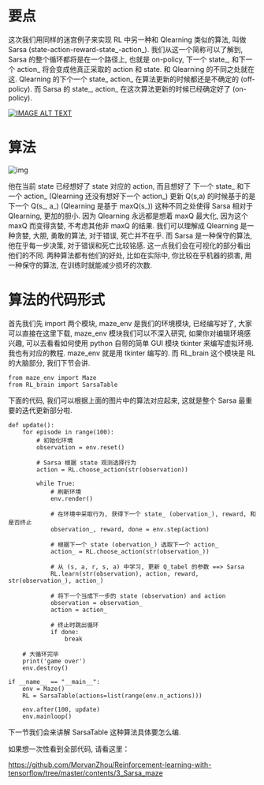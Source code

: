 # 要点

这次我们用同样的迷宫例子来实现 RL 中另一种和 Qlearning 类似的算法, 叫做 Sarsa (state-action-reward-state_-action_). 我们从这一个简称可以了解到, Sarsa 的整个循环都将是在一个路径上, 也就是 on-policy, 下一个 state_, 和下一个 action_ 将会变成他真正采取的 action 和 state. 和 Qlearning 的不同之处就在这. Qlearning 的下个一个 state_ action_ 在算法更新的时候都还是不确定的 (off-policy). 而 Sarsa 的 state_, action_ 在这次算法更新的时候已经确定好了 (on-policy).

[![IMAGE ALT TEXT](https://morvanzhou.github.io/static/results/ML-intro/q5.png)](https://morvanzhou.github.io/static/results/reinforcement-learning/maze%20sarsa.mp4)

# 算法

![img](https://morvanzhou.github.io/static/results/reinforcement-learning/3-1-1.png)

他在当前 state 已经想好了 state 对应的 action, 而且想好了 下一个 state_ 和下一个 action_ (Qlearning 还没有想好下一个 action_)
更新 Q(s,a) 的时候基于的是下一个 Q(s_, a_) (Qlearning 是基于 maxQ(s_))
这种不同之处使得 Sarsa 相对于 Qlearning, 更加的胆小. 因为 Qlearning 永远都是想着 maxQ 最大化, 因为这个 maxQ 而变得贪婪, 不考虑其他非 maxQ 的结果. 我们可以理解成 Qlearning 是一种贪婪, 大胆, 勇敢的算法, 对于错误, 死亡并不在乎. 而 Sarsa 是一种保守的算法, 他在乎每一步决策, 对于错误和死亡比较铭感. 这一点我们会在可视化的部分看出他们的不同. 两种算法都有他们的好处, 比如在实际中, 你比较在乎机器的损害, 用一种保守的算法, 在训练时就能减少损坏的次数.

# 算法的代码形式

首先我们先 import 两个模块, maze_env 是我们的环境模块, 已经编写好了, 大家可以直接在这里下载, maze_env 模块我们可以不深入研究, 如果你对编辑环境感兴趣, 可以去看看如何使用 python 自带的简单 GUI 模块 tkinter 来编写虚拟环境. 我也有对应的教程. maze_env 就是用 tkinter 编写的. 而 RL_brain 这个模块是 RL 的大脑部分, 我们下节会讲.

```
from maze_env import Maze
from RL_brain import SarsaTable
```

下面的代码, 我们可以根据上面的图片中的算法对应起来, 这就是整个 Sarsa 最重要的迭代更新部分啦.

```
def update():
    for episode in range(100):
        # 初始化环境
        observation = env.reset()

        # Sarsa 根据 state 观测选择行为
        action = RL.choose_action(str(observation))

        while True:
            # 刷新环境
            env.render()

            # 在环境中采取行为, 获得下一个 state_ (obervation_), reward, 和是否终止
            observation_, reward, done = env.step(action)

            # 根据下一个 state (obervation_) 选取下一个 action_
            action_ = RL.choose_action(str(observation_))

            # 从 (s, a, r, s, a) 中学习, 更新 Q_tabel 的参数 ==> Sarsa
            RL.learn(str(observation), action, reward, str(observation_), action_)

            # 将下一个当成下一步的 state (observation) and action
            observation = observation_
            action = action_

            # 终止时跳出循环
            if done:
                break

    # 大循环完毕
    print('game over')
    env.destroy()

if __name__ == "__main__":
    env = Maze()
    RL = SarsaTable(actions=list(range(env.n_actions)))

    env.after(100, update)
    env.mainloop()
```

下一节我们会来讲解 SarsaTable 这种算法具体要怎么编.

如果想一次性看到全部代码, 请看这里：

https://github.com/MorvanZhou/Reinforcement-learning-with-tensorflow/tree/master/contents/3_Sarsa_maze
